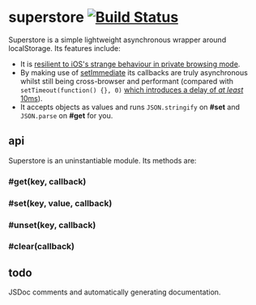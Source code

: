 # superstore [![Build Status](http://jenkins:8080/buildStatus/icon?job=superstore)](http://dev01-jenkins01-uk1.ak.ft.com:8080/view/Core%20Libraries/job/superstore/)

Superstore is a simple lightweight asynchronous wrapper around localStorage.  Its features include:

- It is [resilient to iOS's strange behaviour in private browsing mode](http://stackoverflow.com/questions/14555347/html5-localstorage-doesnt-works-in-ios-safari-private-browsing).
- By making use of [setImmediate](https://github.com/NobleJS/setImmediate) its callbacks are truly asynchronous whilst still being cross-browser and performant (compared with `setTimeout(function() {}, 0)` [which introduces a delay of *at least* 10ms](https://developer.mozilla.org/en-US/docs/Web/API/window.setTimeout#Minimum.2F_maximum_delay_and_timeout_nesting)).
- It accepts objects as values and runs `JSON.stringify` on **#set** and `JSON.parse` on **#get** for you.

## api

Superstore is an uninstantiable module.  Its methods are:

### #get(key, callback)

### #set(key, value, callback)

### #unset(key, callback)

### #clear(callback)

## todo

JSDoc comments and automatically generating documentation.
